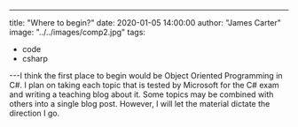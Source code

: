 ---

title: "Where to begin?"
date: 2020-01-05 14:00:00
author: "James Carter"
image: "../../images/comp2.jpg"
tags:

- code
- csharp

---I think the first place to begin would be Object Oriented Programming in C#. I plan on taking each topic that is tested by Microsoft for the C# exam and writing a teaching blog about it. Some topics may be combined with others into a single blog post. However, I will let the material dictate the direction I go.
